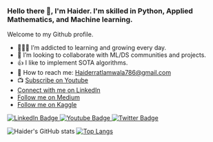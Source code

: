 ### Hello there 👋, I'm Haider. I'm skilled in Python, Applied Mathematics, and Machine learning.

Welcome to my Github profile.

- 👨🏼‍💻 I’m addicted to learning and growing every day.
- 👯 I’m looking to collaborate with ML/DS communities and projects.
- 👍 I like to implement SOTA algorithms.
- :e-mail: How to reach me: Haiderratlamwala786@gmail.com
- :tv: [Subscribe on Youtube](https://www.youtube.com/channel/UCLejUSp6pBodGBGpF7t2FDw)
- [Connect with me on LinkedIn](https://www.linkedin.com/in/haider-ali-32b66a131/)
- [Follow me on Medium](https://medium.com/@h_ali)
- [Follow me on Kaggle](https://www.kaggle.com/haiderali20)

<div id="badges">
  <a href="https://www.linkedin.com/in/hali20/">
    <img src="https://img.shields.io/badge/LinkedIn-skyblue?style=for-the-badge&logo=linkedin&logoColor=white" alt="LinkedIn Badge"/>
  </a>
  <a href="https://github.com/AliHaider20">
    <img src="https://img.shields.io/badge/Github-gray?style=for-the-badge&logo=youtube&logoColor=white" alt="Youtube Badge"/>
  </a>
  <a href="https://www.kaggle.com/haiderali20">
    <img src="https://img.shields.io/badge/Kaggle-blue?style=for-the-badge&logo=twitter&logoColor=white" alt="Twitter Badge"/>
  </a>
</div>


![Haider's GitHub stats](https://github-readme-stats.vercel.app/api?username=AliHaider20&show_icons=true)
[![Top Langs](https://github-readme-stats.vercel.app/api/top-langs/?username=AliHaider20)](https://github.com/anuraghazra/github-readme-stats)

